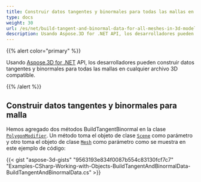 ```yaml
---
title: Construir datos tangentes y binormales para todas las mallas en el modelo 3D
type: docs
weight: 30
url: /es/net/build-tangent-and-binormal-data-for-all-meshes-in-3d-model/
description: Usando Aspose.3D for .NET API, los desarrolladores pueden crear datos tangentes y binormales para todas las mallas en cualquier archivo 3D compatible.
---
```

{{% alert color="primary" %}}

Usando [Aspose.3D for .NET](http://products.aspose.com/3d/net) API, los desarrolladores pueden construir datos tangentes y binormales para todas las mallas en cualquier archivo 3D compatible.

{{% /alert %}}
##  **Construir datos tangentes y binormales para malla**
Hemos agregado dos métodos BuildTangentBinormal en la clase [`PolygonModifier`](https://reference.aspose.com/3d/net/aspose.threed.entities/polygonmodifier). Un método toma el objeto de clase [`Scene`](https://reference.aspose.com/3d/net/aspose.threed/scene) como parámetro y otro toma el objeto de clase [`Mesh`](https://reference.aspose.com/3d/net/aspose.threed.entities/mesh) como parámetro como se muestra en este ejemplo de código:

{{< gist "aspose-3d-gists" "9563193e834f0087b554c83130fcf7c7" "Examples-CSharp-Working-with-Objects-BuildTangentAndBinormalData-BuildTangentAndBinormalData.cs" >}}
